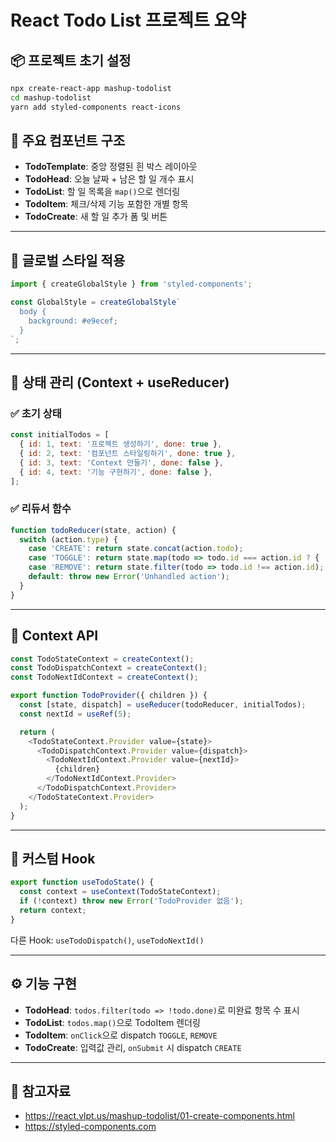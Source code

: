 # React Todo List 프로젝트 요약

## 📦 프로젝트 초기 설정
```bash
npx create-react-app mashup-todolist
cd mashup-todolist
yarn add styled-components react-icons
```

## 🧱 주요 컴포넌트 구조

- **TodoTemplate**: 중앙 정렬된 흰 박스 레이아웃
- **TodoHead**: 오늘 날짜 + 남은 할 일 개수 표시
- **TodoList**: 할 일 목록을 `map()`으로 렌더링
- **TodoItem**: 체크/삭제 기능 포함한 개별 항목
- **TodoCreate**: 새 할 일 추가 폼 및 버튼

---

## 🎨 글로벌 스타일 적용

```js
import { createGlobalStyle } from 'styled-components';

const GlobalStyle = createGlobalStyle`
  body {
    background: #e9ecef;
  }
`;
```

---

## 🧩 상태 관리 (Context + useReducer)

### ✅ 초기 상태
```js
const initialTodos = [
  { id: 1, text: '프로젝트 생성하기', done: true },
  { id: 2, text: '컴포넌트 스타일링하기', done: true },
  { id: 3, text: 'Context 만들기', done: false },
  { id: 4, text: '기능 구현하기', done: false },
];
```

### ✅ 리듀서 함수
```js
function todoReducer(state, action) {
  switch (action.type) {
    case 'CREATE': return state.concat(action.todo);
    case 'TOGGLE': return state.map(todo => todo.id === action.id ? { ...todo, done: !todo.done } : todo);
    case 'REMOVE': return state.filter(todo => todo.id !== action.id);
    default: throw new Error('Unhandled action');
  }
}
```

---

## 🧠 Context API

```js
const TodoStateContext = createContext();
const TodoDispatchContext = createContext();
const TodoNextIdContext = createContext();

export function TodoProvider({ children }) {
  const [state, dispatch] = useReducer(todoReducer, initialTodos);
  const nextId = useRef(5);

  return (
    <TodoStateContext.Provider value={state}>
      <TodoDispatchContext.Provider value={dispatch}>
        <TodoNextIdContext.Provider value={nextId}>
          {children}
        </TodoNextIdContext.Provider>
      </TodoDispatchContext.Provider>
    </TodoStateContext.Provider>
  );
}
```

---

## 🧪 커스텀 Hook

```js
export function useTodoState() {
  const context = useContext(TodoStateContext);
  if (!context) throw new Error('TodoProvider 없음');
  return context;
}
```

다른 Hook: `useTodoDispatch()`, `useTodoNextId()`

---

## ⚙️ 기능 구현

- **TodoHead**: `todos.filter(todo => !todo.done)`로 미완료 항목 수 표시
- **TodoList**: `todos.map()`으로 TodoItem 렌더링
- **TodoItem**: `onClick`으로 dispatch `TOGGLE`, `REMOVE`
- **TodoCreate**: 입력값 관리, `onSubmit` 시 dispatch `CREATE`

---

## 🧾 참고자료
- https://react.vlpt.us/mashup-todolist/01-create-components.html
- https://styled-components.com

